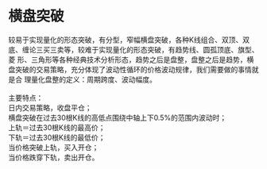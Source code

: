 # 横盘突破
较易于实现量化的形态突破，有分型，窄幅横盘突破，各种K线组合、双顶、双底、缠论三买三卖等，较难于实现量化的形态突破，有趋势线、圆孤顶底、旗型、菱 形、三角形等各种经典技术分析形态，趋势之后是盘整，盘整之后是趋势，横盘突破的交易策略，充分体现了波动性循环的价格波动规律，我们需要做的事情就是合 理量化盘整的定义：周期跨度、波动幅度。<br>
<br>
主要特点：<br>
日内交易策略，收盘平仓；<br>
横盘突破在过去30根K线的高低点围绕中轴上下0.5%的范围内波动时；<br>
上轨＝过去30根K线的最高价；<br>
下轨＝过去30根K线的最低价；<br>
当价格突破上轨，买入开仓；<br>
当价格跌穿下轨，卖出开仓。<br>

